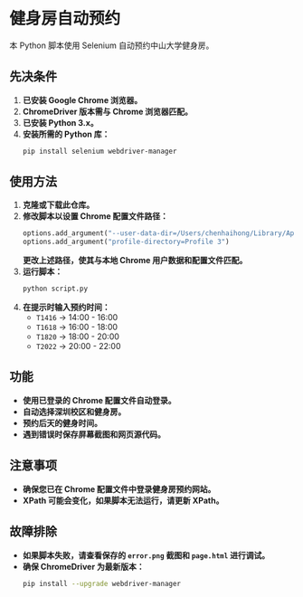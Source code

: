 # 健身房自动预约

本 Python 脚本使用 Selenium 自动预约中山大学健身房。

## 先决条件

1. **已安装 Google Chrome 浏览器。**
2. **ChromeDriver 版本需与 Chrome 浏览器匹配。**
3. **已安装 Python 3.x。**
4. **安装所需的 Python 库：**
   ```sh
   pip install selenium webdriver-manager
   ```

## 使用方法

1. **克隆或下载此仓库。**
2. **修改脚本以设置 Chrome 配置文件路径：**
   ```python
   options.add_argument("--user-data-dir=/Users/chenhaihong/Library/Application Support/Google/Chrome")
   options.add_argument("profile-directory=Profile 3")
   ```
   **更改上述路径，使其与本地 Chrome 用户数据和配置文件匹配。**
3. **运行脚本：**
   ```sh
   python script.py
   ```
4. **在提示时输入预约时间：**
   - `T1416` → 14:00 - 16:00
   - `T1618` → 16:00 - 18:00
   - `T1820` → 18:00 - 20:00
   - `T2022` → 20:00 - 22:00

## 功能

- **使用已登录的 Chrome 配置文件自动登录。**
- **自动选择深圳校区和健身房。**
- **预约后天的健身时间。**
- **遇到错误时保存屏幕截图和网页源代码。**

## 注意事项

- **确保您已在 Chrome 配置文件中登录健身房预约网站。**
- **XPath 可能会变化，如果脚本无法运行，请更新 XPath。**

## 故障排除

- **如果脚本失败，请查看保存的 `error.png` 截图和 `page.html` 进行调试。**
- **确保 ChromeDriver 为最新版本：**
  ```sh
  pip install --upgrade webdriver-manager
  ```

